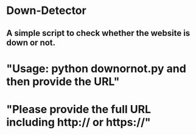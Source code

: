 # Down-Detector
## A simple script to check whether the website is down or not.
# "Usage: python downornot.py and then provide the URL"

# "Please provide the full URL including http:// or https://"

